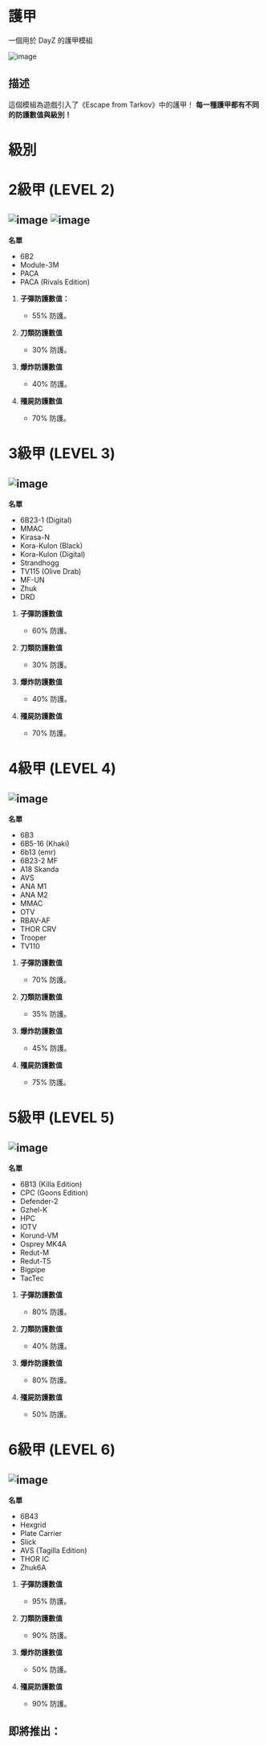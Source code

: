# 護甲

一個用於 DayZ 的護甲模組

![image](/Wiki/logos/PACA.png)


## 描述

這個模組為遊戲引入了《Escape from Tarkov》中的護甲！
**每一種護甲都有不同的防護數值與級別！**

# 級別

# 2級甲 (LEVEL 2)

## ![image](/Wiki/logos/PACA.png) ![image](/Wiki/logos/6B2.png) 
 
**名單**
   - 6B2
   - Module-3M
   - PACA
   - PACA (Rivals Edition)

1. **子彈防護數值：**
   - 55% 防護。
   
2. **刀類防護數值**
   - 30% 防護。

3. **爆炸防護數值**
   - 40% 防護。
   
4. **殭屍防護數值**
   - 70% 防護。

# 3級甲 (LEVEL 3)

## ![image](/Wiki/logos/UN.png) 

**名單**
   - 6B23-1 (Digital)
   - MMAC
   - Kirasa-N
   - Kora-Kulon (Black)
   - Kora-Kulon (Digital)
   - Strandhogg
   - TV115 (Olive Drab)
   - MF-UN
   - Zhuk
   - DRD

1. **子彈防護數值**
   - 60% 防護。

2. **刀類防護數值**
   - 30% 防護。

3. **爆炸防護數值**
   - 40% 防護。
   
4. **殭屍防護數值**
   - 70% 防護。
   
# 4級甲 (LEVEL 4)

## ![image](/Wiki/logos/MMAC.png) 

**名單**
   - 6B3
   - 6B5-16 (Khaki)
   - 6b13 (emr)
   - 6B23-2 MF
   - A18 Skanda
   - AVS
   - ANA M1
   - ANA M2
   - MMAC
   - OTV
   - RBAV-AF
   - THOR CRV
   - Trooper
   - TV110

1. **子彈防護數值**
   - 70% 防護。

2. **刀類防護數值**
   - 35% 防護。

3. **爆炸防護數值**
   - 45% 防護。
   
4. **殭屍防護數值**
   - 75% 防護。
   
# 5級甲 (LEVEL 5)

## ![image](/Wiki/logos/Gzhel.png) 

**名單**
   - 6B13 (Killa Edition)
   - CPC (Goons Edition)
   - Defender-2
   - Gzhel-K
   - HPC
   - IOTV
   - Korund-VM
   - Osprey MK4A
   - Redut-M
   - Redut-T5
   - Bigpipe
   - TacTec

1. **子彈防護數值**
   - 80% 防護。

2. **刀類防護數值**
   - 40% 防護。

3. **爆炸防護數值**
   - 80% 防護。
   
4. **殭屍防護數值**
   - 50% 防護。
   
# 6級甲 (LEVEL 6)

## ![image](/Wiki/logos/Hexgrid.png) 

**名單**
   - 6B43
   - Hexgrid
   - Plate Carrier
   - Slick
   - AVS (Tagilla Edition)
   - THOR IC
   - Zhuk6A

1. **子彈防護數值**
   - 95% 防護。

2. **刀類防護數值**
   - 90% 防護。

3. **爆炸防護數值**
   - 50% 防護。
   
4. **殭屍防護數值**
   - 90% 防護。
   
## 即將推出：

